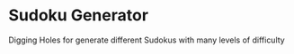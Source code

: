 Sudoku Generator
================

Digging Holes for generate different Sudokus with many levels of difficulty 
